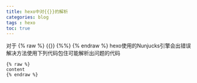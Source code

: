 ```yaml
---
title: hexo中对{{}}的解析
categories: blog
tags : hexo
toc: true
---
```

对于
{% raw %}
{{}}  {%%}
{% endraw %}
hexo使用的Nunjucks引擎会出错误
解决方法使用下列代码包住可能解析出问题的代码
```
{% raw %}
content
{% endraw %}
```